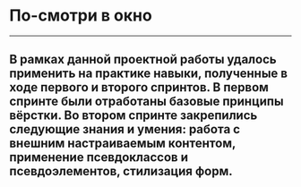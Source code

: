 # **По-смотри в окно**
------ 
## В рамках данной проектной работы удалось применить на практике навыки, полученные в ходе первого и второго спринтов. В первом спринте были отработаны базовые принципы вёрстки.  Во втором спринте закрепились следующие знания и умения: работа с внешним настраиваемым контентом, применение псевдоклассов и псевдоэлементов, стилизация форм.
